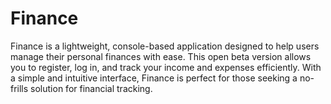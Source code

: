 # Finance
Finance is a lightweight, console-based application designed to help users manage their personal finances with ease. This open beta version allows you to register, log in, and track your income and expenses efficiently. With a simple and intuitive interface, Finance is perfect for those seeking a no-frills solution for financial tracking.
